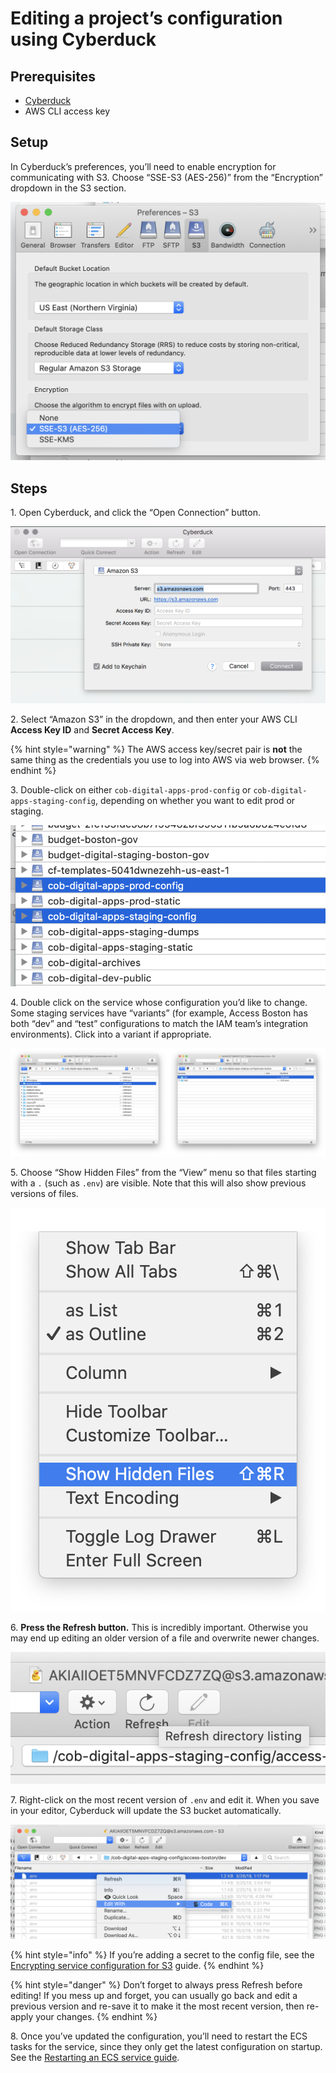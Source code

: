 # Editing a project’s configuration using Cyberduck

## Prerequisites

* [Cyberduck](https://cyberduck.io/)
* AWS CLI access key

## Setup

In Cyberduck’s preferences, you’ll need to enable encryption for communicating with S3. Choose “SSE-S3 (AES-256)” from the “Encryption” dropdown in the S3 section.

![Choose the SSE-S3 (AES-256) encryption for S3](../../../.gitbook/assets/screen-shot-2019-05-03-at-11.41.04-am.png)

## Steps

1\. Open Cyberduck, and click the “Open Connection” button.

![](../../../.gitbook/assets/screen-shot-2019-03-25-at-11.52.37-am.png)

2\. Select “Amazon S3” in the dropdown, and then enter your AWS CLI **Access Key ID** and **Secret Access Key**.

{% hint style="warning" %}
The AWS access key/secret pair is **not** the same thing as the credentials you use to log into AWS via web browser.
{% endhint %}

3\. Double-click on either `cob-digital-apps-prod-config` or `cob-digital-apps-staging-config`, depending on whether you want to edit prod or staging.&#x20;

![](../../../.gitbook/assets/screen-shot-2019-05-03-at-10.56.38-am.png)

4\. Double click on the service whose configuration you’d like to change. Some staging services have “variants” (for example, Access Boston has both “dev” and “test” configurations to match the IAM team’s integration environments). Click into a variant if appropriate.

![](../../../.gitbook/assets/screen-shot-2019-05-03-at-11.02.12-am.png)

5\. Choose “Show Hidden Files” from the “View” menu so that files starting with a `.` (such as `.env`) are visible. Note that this will also show previous versions of files. &#x20;

![Choose “Show Hidden Files” from the ”View” menu](../../../.gitbook/assets/screen-shot-2019-05-03-at-11.05.36-am.png)

6\. **Press the Refresh button.** This is incredibly important. Otherwise you may end up editing an older version of a file and overwrite newer changes.

![](../../../.gitbook/assets/screen-shot-2019-05-03-at-11.07.57-am.png)

7\. Right-click on the most recent version of `.env` and edit it. When you save in your editor, Cyberduck will update the S3 bucket automatically.

![](../../../.gitbook/assets/screen-shot-2019-05-03-at-11.09.29-am.png)

{% hint style="info" %}
If you’re adding a secret to the config file, see the [Encrypting service configuration for S3](encrypting-service-configuration.md) guide.
{% endhint %}

{% hint style="danger" %}
Don’t forget to always press Refresh before editing! If you mess up and forget, you can usually go back and edit a previous version and re-save it to make it the most recent version, then re-apply your changes.
{% endhint %}

8\. Once you’ve updated the configuration, you’ll need to restart the ECS tasks for the service, since they only get the latest configuration on startup. See the [Restarting an ECS service guide](restarting-an-ecs-service.md).
